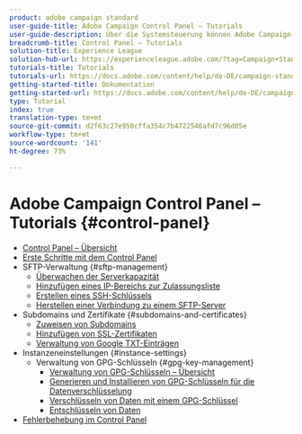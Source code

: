 ```yaml
---
product: adobe campaign standard
user-guide-title: Adobe Campaign Control Panel – Tutorials
user-guide-description: Über die Systemsteuerung können Adobe Campaign-Administratoren wichtige Assets überwachen und administrative Aufgaben durchführen, z. B. die Verwaltung der SFTP-Datenspeicherung nach Instanz oder Zulassungsliste-IP-Adressen.
breadcrumb-title: Control Panel – Tutorials
solution-title: Experience League
solution-hub-url: https://experienceleague.adobe.com/?tag=Campaign+Standard#recommended/solutions/campaign
tutorials-title: Tutorials
tutorials-url: https://docs.adobe.com/content/help/de-DE/campaign-standard-learn/tutorials/overview.html
getting-started-title: Dokumentation
getting-started-url: https://docs.adobe.com/content/help/de-DE/campaign-standard/using/campaign-standard-home.html
type: Tutorial
index: true
translation-type: tm+mt
source-git-commit: d2f63c27e950cffa354c7b4722546afd7c96d05e
workflow-type: tm+mt
source-wordcount: '141'
ht-degree: 73%

---
```



# Adobe Campaign Control Panel – Tutorials {#control-panel}

+ [Control Panel – Übersicht](/help/control-panel-tutorials/control-panel-overview.md)
+ [Erste Schritte mit dem Control Panel](/help/control-panel-tutorials/getting-started-with-the-control-panel.md)
+ SFTP-Verwaltung {#sftp-management}
   + [Überwachen der Serverkapazität](/help/control-panel-tutorials/sftp-management/monitoring-server-capacity.md)
   + [Hinzufügen eines IP-Bereichs zur Zulassungsliste](/help/control-panel-tutorials/sftp-management/adding-ip-range-to-allow-list.md)
   + [Erstellen eines SSH-Schlüssels](/help/control-panel-tutorials/sftp-management/generate-ssh-key.md)
   + [Herstellen einer Verbindung zu einem SFTP-Server](/help/control-panel-tutorials/sftp-management/connect-to-sftp-server.md)
+ Subdomains und Zertifikate {#subdomains-and-certificates}
   + [Zuweisen von Subdomains](/help/control-panel-tutorials/subdomains-and-certificates/subdomain-delegation.md)
   + [Hinzufügen von SSL-Zertifikaten](/help/control-panel-tutorials/subdomains-and-certificates/adding-ssl-certificates.md)
   + [Verwaltung von Google TXT-Einträgen](/help/control-panel-tutorials/subdomains-and-certificates/google-txt-record-management.md)
+ Instanzeneinstellungen {#instance-settings}
   + Verwaltung von GPG-Schlüsseln {#gpg-key-management}
      + [Verwaltung von GPG-Schlüsseln – Übersicht](/help/control-panel-tutorials/instance-settings/gpg-key-management/gpg-key-management-overview.md)
      + [Generieren und Installieren von GPG-Schlüsseln für die Datenverschlüsselung](/help/control-panel-tutorials/instance-settings/gpg-key-management/generating-and-installing-gpg-keys-for-data-encryption.md)
      + [Verschlüsseln von Daten mit einem GPG-Schlüssel](/help/control-panel-tutorials/instance-settings/gpg-key-management/using-a-gpg-key-to-encrypt-data.md)
      + [Entschlüsseln von Daten](/help/control-panel-tutorials/instance-settings/gpg-key-management/decrypting-data.md)
+ [Fehlerbehebung im Control Panel](/help/control-panel-tutorials/trouble-shooting.md)